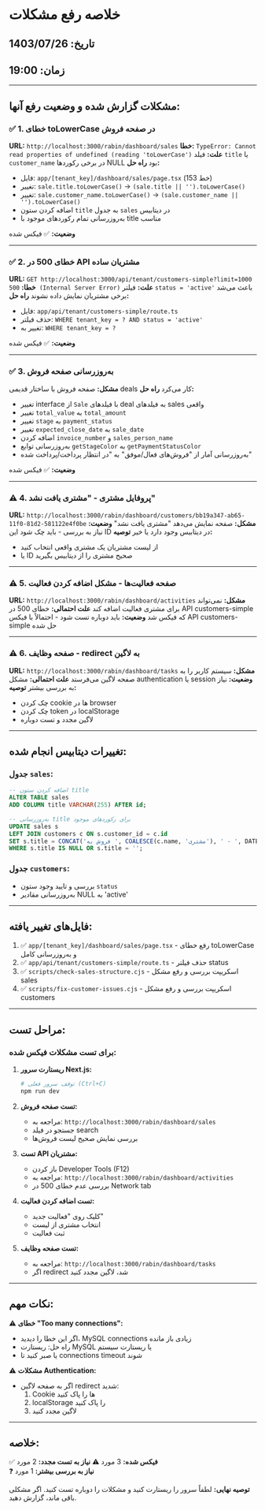 # خلاصه رفع مشکلات

## تاریخ: 1403/07/26
## زمان: 19:00

---

## مشکلات گزارش شده و وضعیت رفع آنها:

### ✅ 1. خطای toLowerCase در صفحه فروش
**URL:** `http://localhost:3000/rabin/dashboard/sales`
**خطا:** `TypeError: Cannot read properties of undefined (reading 'toLowerCase')`
**علت:** فیلد `title` یا `customer_name` در برخی رکوردها NULL بود
**راه حل:**
- فایل: `app/[tenant_key]/dashboard/sales/page.tsx` (خط 153)
- تغییر: `sale.title.toLowerCase()` → `(sale.title || '').toLowerCase()`
- تغییر: `sale.customer_name.toLowerCase()` → `(sale.customer_name || '').toLowerCase()`
- اضافه کردن ستون `title` به جدول `sales` در دیتابیس
- به‌روزرسانی تمام رکوردهای موجود با title مناسب

**وضعیت:** ✅ فیکس شده

---

### ✅ 2. خطای 500 در API مشتریان ساده
**URL:** `GET http://localhost:3000/api/tenant/customers-simple?limit=1000`
**خطا:** `500 (Internal Server Error)`
**علت:** فیلتر `status = 'active'` باعث می‌شد برخی مشتریان نمایش داده نشوند
**راه حل:**
- فایل: `app/api/tenant/customers-simple/route.ts`
- حذف فیلتر: `WHERE tenant_key = ? AND status = 'active'`
- تغییر به: `WHERE tenant_key = ?`

**وضعیت:** ✅ فیکس شده

---

### ✅ 3. به‌روزرسانی صفحه فروش
**مشکل:** صفحه فروش با ساختار قدیمی deals کار می‌کرد
**راه حل:**
- تغییر interface از `Sale` با فیلدهای deal به فیلدهای sales واقعی
- تغییر `total_value` به `total_amount`
- تغییر `stage` به `payment_status`
- تغییر `expected_close_date` به `sale_date`
- اضافه کردن `invoice_number` و `sales_person_name`
- به‌روزرسانی توابع `getStageColor` به `getPaymentStatusColor`
- به‌روزرسانی آمار از "فروش‌های فعال/موفق" به "در انتظار پرداخت/پرداخت شده"

**وضعیت:** ✅ فیکس شده

---

### ⚠️ 4. پروفایل مشتری - "مشتری یافت نشد"
**URL:** `http://localhost:3000/rabin/dashboard/customers/bb19a347-ab65-11f0-81d2-581122e4f0be`
**مشکل:** صفحه نمایش می‌دهد "مشتری یافت نشد"
**وضعیت:** نیاز به بررسی - باید چک شود این ID در دیتابیس وجود دارد یا خیر
**توصیه:** 
- از لیست مشتریان یک مشتری واقعی انتخاب کنید
- یا ID صحیح مشتری را از دیتابیس بگیرید

---

### ⚠️ 5. صفحه فعالیت‌ها - مشکل اضافه کردن فعالیت
**URL:** `http://localhost:3000/rabin/dashboard/activities`
**مشکل:** نمی‌تواند برای مشتری فعالیت اضافه کند
**علت احتمالی:** خطای 500 در API customers-simple که فیکس شد
**وضعیت:** باید دوباره تست شود - احتمالاً با فیکس API customers-simple حل شده

---

### ⚠️ 6. صفحه وظایف - redirect به لاگین
**URL:** `http://localhost:3000/rabin/dashboard/tasks`
**مشکل:** سیستم کاربر را به صفحه لاگین می‌فرستد
**علت احتمالی:** مشکل authentication یا session
**وضعیت:** نیاز به بررسی بیشتر
**توصیه:**
- چک کردن cookie ها در browser
- چک کردن token در localStorage
- لاگین مجدد و تست دوباره

---

## تغییرات دیتابیس انجام شده:

### جدول `sales`:
```sql
-- اضافه کردن ستون title
ALTER TABLE sales 
ADD COLUMN title VARCHAR(255) AFTER id;

-- به‌روزرسانی title برای رکوردهای موجود
UPDATE sales s
LEFT JOIN customers c ON s.customer_id = c.id
SET s.title = CONCAT('فروش به ', COALESCE(c.name, 'مشتری'), ' - ', DATE_FORMAT(s.sale_date, '%Y/%m/%d'))
WHERE s.title IS NULL OR s.title = '';
```

### جدول `customers`:
- بررسی و تایید وجود ستون `status`
- به‌روزرسانی مقادیر NULL به 'active'

---

## فایل‌های تغییر یافته:

1. ✅ `app/[tenant_key]/dashboard/sales/page.tsx` - رفع خطای toLowerCase و به‌روزرسانی کامل
2. ✅ `app/api/tenant/customers-simple/route.ts` - حذف فیلتر status
3. ✅ `scripts/check-sales-structure.cjs` - اسکریپت بررسی و رفع مشکل sales
4. ✅ `scripts/fix-customer-issues.cjs` - اسکریپت بررسی و رفع مشکل customers

---

## مراحل تست:

### برای تست مشکلات فیکس شده:

1. **ریستارت سرور Next.js:**
   ```bash
   # توقف سرور فعلی (Ctrl+C)
   npm run dev
   ```

2. **تست صفحه فروش:**
   - مراجعه به: `http://localhost:3000/rabin/dashboard/sales`
   - جستجو در فیلد search
   - بررسی نمایش صحیح لیست فروش‌ها

3. **تست API مشتریان:**
   - باز کردن Developer Tools (F12)
   - مراجعه به: `http://localhost:3000/rabin/dashboard/activities`
   - بررسی عدم خطای 500 در Network tab

4. **تست اضافه کردن فعالیت:**
   - کلیک روی "فعالیت جدید"
   - انتخاب مشتری از لیست
   - ثبت فعالیت

5. **تست صفحه وظایف:**
   - مراجعه به: `http://localhost:3000/rabin/dashboard/tasks`
   - اگر redirect شد، لاگین مجدد کنید

---

## نکات مهم:

⚠️ **خطای "Too many connections":**
- اگر این خطا را دیدید، MySQL connections زیادی باز مانده
- راه حل: ریستارت MySQL یا ریستارت سیستم
- یا صبر کنید تا connections timeout شوند

⚠️ **مشکلات Authentication:**
- اگر به صفحه لاگین redirect شدید:
  1. Cookie ها را پاک کنید
  2. localStorage را پاک کنید
  3. لاگین مجدد کنید

---

## خلاصه:

✅ **فیکس شده:** 3 مورد
⚠️ **نیاز به تست مجدد:** 2 مورد  
❓ **نیاز به بررسی بیشتر:** 1 مورد

**توصیه نهایی:** 
لطفاً سرور را ریستارت کنید و مشکلات را دوباره تست کنید. اگر مشکلی باقی ماند، گزارش دهید.

